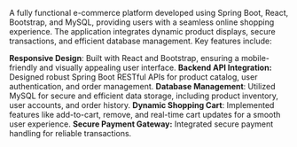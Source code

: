 A fully functional e-commerce platform developed using Spring Boot, React, Bootstrap, and MySQL, providing users with a seamless online shopping experience. The application integrates dynamic product displays, secure transactions, and efficient database management. Key features include:

**Responsive Design**: Built with React and Bootstrap, ensuring a mobile-friendly and visually appealing user interface.
**Backend API Integration:** Designed robust Spring Boot RESTful APIs for product catalog, user authentication, and order management.
**Database Management**: Utilized MySQL for secure and efficient data storage, including product inventory, user accounts, and order history.
**Dynamic Shopping Cart**: Implemented features like add-to-cart, remove, and real-time cart updates for a smooth user experience.
**Secure Payment Gateway:** Integrated secure payment handling for reliable transactions.
